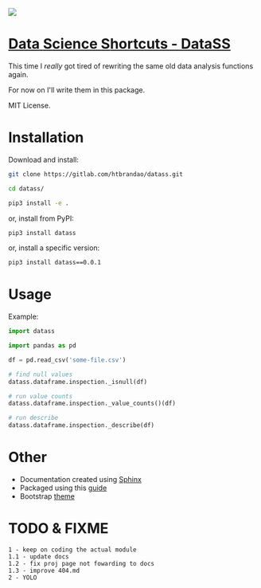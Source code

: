 
![](etc/img/apple-touch-icon.png)

# [**Data** **S**cience **S**hortcuts - DataSS](https://htbrandao.github.io/datass/)

This time I *really* got tired of rewriting the same old data analysis functions again.

For now on I'll write them in this package.

MIT License.

# Installation

Download and install:

```bash
git clone https://gitlab.com/htbrandao/datass.git

cd datass/

pip3 install -e .
```

or, install from PyPI:

```bash
pip3 install datass
```

or, install a specific version:

```bash
pip3 install datass==0.0.1
```

# Usage

Example:

```python
import datass

import pandas as pd

df = pd.read_csv('some-file.csv')

# find null values
datass.dataframe.inspection._isnull(df)

# run value counts
datass.dataframe.inspection._value_counts()(df)

# run describe
datass.dataframe.inspection._describe(df)
```

# Other

- Documentation created using [Sphinx](https://www.sphinx-doc.org/en/master/)
- Packaged using this [guide](https://packaging.python.org/tutorials/packaging-projects/)
- Bootstrap [theme](https://startbootstrap.com/theme/freelancer)

# TODO & FIXME

    1 - keep on coding the actual module
    1.1 - update docs
    1.2 - fix proj page not fowarding to docs
    1.3 - improve 404.md
    2 - YOLO
